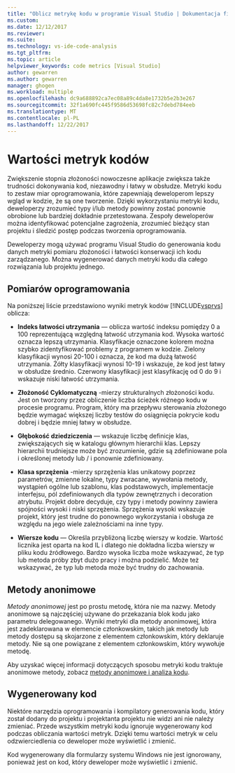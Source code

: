 ```yaml
---
title: "Oblicz metrykę kodu w programie Visual Studio | Dokumentacja firmy Microsoft"
ms.custom: 
ms.date: 12/12/2017
ms.reviewer: 
ms.suite: 
ms.technology: vs-ide-code-analysis
ms.tgt_pltfrm: 
ms.topic: article
helpviewer_keywords: code metrics [Visual Studio]
author: gewarren
ms.author: gewarren
manager: ghogen
ms.workload: multiple
ms.openlocfilehash: dc9a688892ca7ec08a89c4da8e1732b5e2b3e267
ms.sourcegitcommit: 32f1a690fc445f9586d53698fc82c7debd784eeb
ms.translationtype: MT
ms.contentlocale: pl-PL
ms.lasthandoff: 12/22/2017
---
```

# <a name="code-metrics-values"></a>Wartości metryk kodów

Zwiększenie stopnia złożoności nowoczesne aplikacje zwiększa także trudności dokonywania kod, niezawodny i łatwy w obsłudze. Metryki kodu to zestaw miar oprogramowania, które zapewniają deweloperom lepszy wgląd w kodzie, że są one tworzenie. Dzięki wykorzystaniu metryki kodu, deweloperzy zrozumieć typy i/lub metody powinny zostać ponownie obrobione lub bardziej dokładnie przetestowana. Zespoły deweloperów można identyfikować potencjalne zagrożenia, zrozumieć bieżący stan projektu i śledzić postęp podczas tworzenia oprogramowania.

Deweloperzy mogą używać programu Visual Studio do generowania kodu danych metryki pomiaru złożoności i łatwości konserwacji ich kodu zarządzanego. Można wygenerować danych metryki kodu dla całego rozwiązania lub projektu jednego.

## <a name="software-measurements"></a>Pomiarów oprogramowania

Na poniższej liście przedstawiono wyniki metryk kodów [!INCLUDE[vsprvs](../code-quality/includes/vsprvs_md.md)] oblicza:

- **Indeks łatwości utrzymania** — oblicza wartość indeksu pomiędzy 0 a 100 reprezentującą względną łatwość utrzymania kod. Wysoka wartość oznacza lepszą utrzymania. Klasyfikacje oznaczone kolorem można szybko zidentyfikować problemy z programem w kodzie. Zielony klasyfikacji wynosi 20-100 i oznacza, że kod ma dużą łatwość utrzymania. Żółty klasyfikacji wynosi 10-19 i wskazuje, że kod jest łatwy w obsłudze średnio. Czerwony klasyfikacji jest klasyfikację od 0 do 9 i wskazuje niski łatwość utrzymania.

- **Złożoność Cyklomatyczną** -mierzy strukturalnych złożoności kodu. Jest on tworzony przez obliczenie liczba ścieżek różnego kodu w procesie programu. Program, który ma przepływu sterowania złożonego będzie wymagać większej liczby testów do osiągnięcia pokrycie kodu dobrej i będzie mniej łatwy w obsłudze.

- **Głębokość dziedziczenia** — wskazuje liczbę definicje klas, zwiększających się w katalogu głównym hierarchii klas. Lepszy hierarchii trudniejsze może być zrozumienie, gdzie są zdefiniowane pola i określonej metody lub / i ponownie zdefiniowany.

- **Klasa sprzężenia** -mierzy sprzężenia klas unikatowy poprzez parametrów, zmienne lokalne, typy zwracane, wywołania metody, wystąpień ogólne lub szablonu, klas podstawowych, implementacje interfejsu, pól zdefiniowanych dla typów zewnętrznych i decoration atrybutu. Projekt dobre decyduje, czy typy i metody powinny zawiera spójności wysoki i niski sprzężenia. Sprzężenia wysoki wskazuje projekt, który jest trudne do ponownego wykorzystania i obsługa ze względu na jego wiele zależnościami na inne typy.

- **Wiersze kodu** — Określa przybliżoną liczbę wierszy w kodzie. Wartość licznika jest oparta na kod IL i dlatego nie dokładna liczba wierszy w pliku kodu źródłowego. Bardzo wysoka liczba może wskazywać, że typ lub metoda próby zbyt dużo pracy i można podzielić. Może też wskazywać, że typ lub metoda może być trudny do zachowania.

## <a name="anonymous-methods"></a>Metody anonimowe

*Metody anonimowej* jest po prostu metodę, która nie ma nazwy. Metody anonimowe są najczęściej używane do przekazania blok kodu jako parametru delegowanego. Wyniki metryki dla metody anonimowej, która jest zadeklarowana w elemencie członkowskim, takich jak metody lub metody dostępu są skojarzone z elementem członkowskim, który deklaruje metody. Nie są one powiązane z elementem członkowskim, który wywołuje metodę.

Aby uzyskać więcej informacji dotyczących sposobu metryki kodu traktuje anonimowe metody, zobacz [metody anonimowe i analiza kodu](../code-quality/anonymous-methods-and-code-analysis.md).

## <a name="generated-code"></a>Wygenerowany kod

Niektóre narzędzia oprogramowania i kompilatory generowania kodu, który został dodany do projektu i projektanta projektu nie widzi ani nie należy zmieniać. Przede wszystkim metryki kodu ignoruje wygenerowany kod podczas obliczania wartości metryk. Dzięki temu wartości metryk w celu odzwierciedlenia co deweloper może wyświetlić i zmienić.

Kod wygenerowany dla formularzy systemu Windows nie jest ignorowany, ponieważ jest on kod, który deweloper może wyświetlić i zmienić.